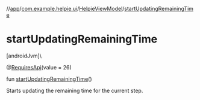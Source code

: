 //[app](../../../index.md)/[com.example.helpie.ui](../index.md)/[HelpieViewModel](index.md)/[startUpdatingRemainingTime](start-updating-remaining-time.md)

# startUpdatingRemainingTime

[androidJvm]\

@[RequiresApi](https://developer.android.com/reference/kotlin/androidx/annotation/RequiresApi.html)(value = 26)

fun [startUpdatingRemainingTime](start-updating-remaining-time.md)()

Starts updating the remaining time for the current step.
